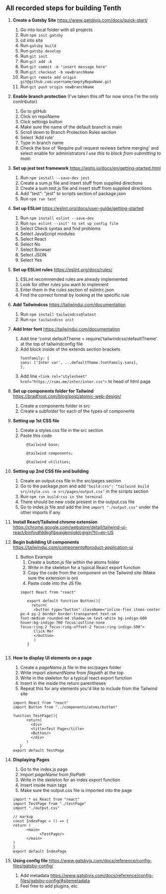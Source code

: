 ## All recorded steps for building Tenth

1. **Create a Gatsby Site** https://www.gatsbyjs.com/docs/quick-start/
      1. Go into local folder with all projects 
      2. Run `npm init gatsby`
      3. cd into site
      4. Run `gatsby build`
      5. Run `gatsby develop`
      6. Run `git init`
      7. Run `git add -A`
      8. Run `git commit -m "insert message here"`
      9. Run `git checkout -b newBranchName`
      10. Run `git remote add origin git@github.com:username/emptyRepoName.git`
      11. Run `git push origin newBranchName`

2. **Enable branch protection** (I've taken this off for now since I'm the only contributor)
      1. Go to gitHub
      2. Click on repoName
      3. Click settings button
      4. Make sure the name of the default branch is main
      5. Scroll down to Branch Protection Rules section
      6. Select 'Add rule'
      7. Type in branch name
      8. Check the box of 'Require pull request reviews before merging' and select enable for administrators *I use this to block from submitting to main*

3. **Set up jest test framework** https://jestjs.io/docs/en/getting-started.html
      1. Run `npm install --save-dev jest`
      2. Create a sum.js file and insert stuff from supplied directions
      3. Create a sum.test.js file and insert stuff from supplied directions
      4. Add  "test": "jest" to scripts section of package.json
      5. Run `npm run test`

4. **Set up ESLint** https://eslint.org/docs/user-guide/getting-started
      1. Run `npm install eslint --save-dev`
      2. Run `npx eslint --init' to set up config file`
      3. Select Check syntax and find problems
      4. Select JavaScript modules
      5. Select React
      6. Select No
      7. Select Browser
      8. Select JSON
      9. Select Yes

5. **Set up ESLint rules** https://eslint.org/docs/rules/
      1. ESLint recommended rules are already implemented
      2. Look for other rules you want to implement
      3. Enter them in the rules section of eslintrc.json
      4. Find the correct format by looking at the specific rule

6. **Add Tailwindcss** https://tailwindui.com/documentation
      1. Run `npm install tailwindcss@latest`
      2. Run `npx tailwindcss init`

7. **Add Inter font** https://tailwindui.com/documentation
      1. Add line 'const defaultTheme = require('tailwindcss/defaultTheme' at the top of tailwindconfig file
      2. Add block inside of the extends section brackets
         ```
         fontFamily: {
         sans: ['Inter var', ...defaultTheme.fontFamily.sans],
         },
      3. Add line `<link rel="stylesheet" href="https://rsms.me/inter/inter.css">` to head of html page

8. **Set up components folder for Tailwind** https://bradfrost.com/blog/post/atomic-web-design/
      1. Create a components folder in src
      2. Create a subfolder for each of the types of components

9. **Setting up 1st CSS file**
      1. Create a styles.css file in the src section
      2. Paste this code
      ```
            @tailwind base;

            @tailwind components;

            @tailwind utilities;

10. **Setting up 2nd CSS file and building**
      1. Create an output.css file in the src/pages section
      2. Go to the package.json and add `"build:css": "tailwind build src/style.css -o src/pages/output.css"` in the scripts section
      3. Run `npm run build:css in the terminal`
      4. There should be new code present in the output.css file
      5. Go to index.js file and add the line `import "./output.css"` under the other imports if any

      
9. **Install React/Tailwind chrome extension** https://chrome.google.com/webstore/detail/tailwind-ui-react/binfindfddkgfibeajgkmjioklcgigjn?hl=en-US

10. **Begin bubilding UI components** https://tailwindui.com/components#product-application-ui
      1. Button Example
            1. Create a button.js file within the atoms folder
            2. Write in the skeleton for a typical React export function
            3. Copy the code from the component on the Tailwind site (Make sure the extension is on)
            4. Paste code into the JS file
            ```
            import React from "react"
            
               export default function Button(){
                 return(
                  <button type="button" className="inline-flex items-center px-4 py-2 border border-transparent text-sm                   font-medium rounded-md shadow-sm text-white bg-indigo-600 hover:bg-indigo-700 focus:outline-none                       focus:ring-2 focus:ring-offset-2 focus:ring-indigo-500">
                  Click Me!
                  </button>
                  )
               }
               
11. **How to display UI elements on a page**
      1. Create a *pageName.js* file in the src/pages folder
      2. Write import *elementName* from *filepath* at the top
      3. Write in the skeleton for a typical react export function
      4. Insert <elementName/> in the inside the return parentheses
      5. Repeat this for any elements you'd like to include from the Tailwind site
      ```
      import React from "react"
      import Button from "../components/atoms/button"

      function TestPage(){
            return(
              <div>
              <title>Test Page</title>
              <Button/>
              </div>
            )
         }
      export default TestPage
      
12. **Displaying Pages**
      1. Go to the index.js page
      2. Import *pageName* from *filePath*
      3. Write in the skeleton for an index export function
      4. Insert <pageName/> inside main tags
      5. Make sure the output.css file is imported into the page
      ```
      import * as React from "react"
      import TestPage from "./testPage"
      import "./output.css"

      // markup
      const IndexPage = () => {
      return (
            <main>
                  <TestPage/>
            </main>
      )
      }
      export default IndexPage

9. **Using config file** https://www.gatsbyjs.com/docs/reference/config-files/gatsby-config/
      1. Add metadata https://www.gatsbyjs.com/docs/reference/config-files/gatsby-config/#sitemetadata 
      2. Feel free to add plugins, etc.
      

